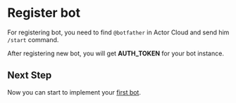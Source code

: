# Register bot

For registering bot, you need to find `@botfather` in Actor Cloud and send him `/start` command.

After registering new bot, you will get **AUTH_TOKEN** for your bot instance.

## Next Step

Now you can start to implement your [first bot](bot-implement.md).
